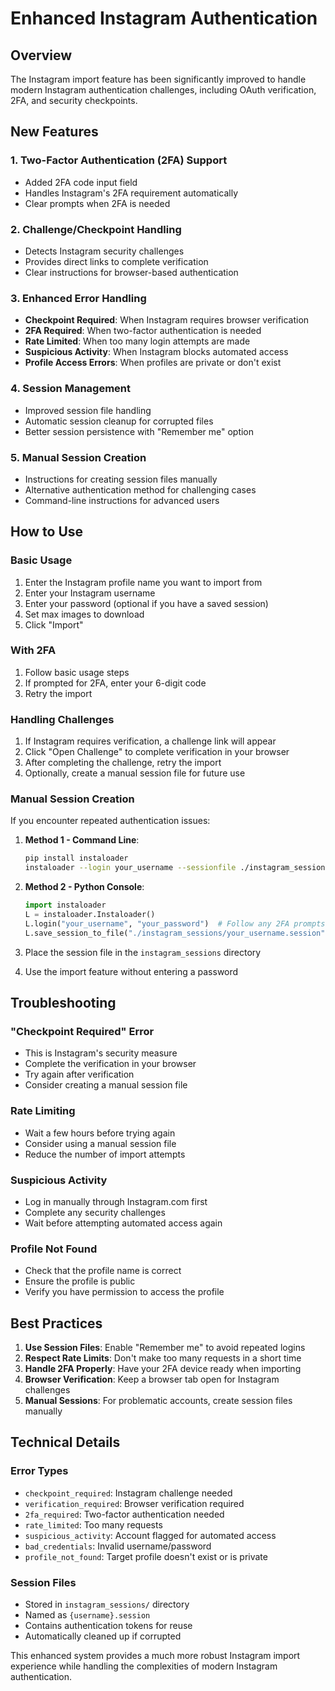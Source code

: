 # Enhanced Instagram Authentication

## Overview

The Instagram import feature has been significantly improved to handle modern Instagram authentication challenges, including OAuth verification, 2FA, and security checkpoints.

## New Features

### 1. Two-Factor Authentication (2FA) Support
- Added 2FA code input field
- Handles Instagram's 2FA requirement automatically
- Clear prompts when 2FA is needed

### 2. Challenge/Checkpoint Handling
- Detects Instagram security challenges
- Provides direct links to complete verification
- Clear instructions for browser-based authentication

### 3. Enhanced Error Handling
- **Checkpoint Required**: When Instagram requires browser verification
- **2FA Required**: When two-factor authentication is needed
- **Rate Limited**: When too many login attempts are made
- **Suspicious Activity**: When Instagram blocks automated access
- **Profile Access Errors**: When profiles are private or don't exist

### 4. Session Management
- Improved session file handling
- Automatic session cleanup for corrupted files
- Better session persistence with "Remember me" option

### 5. Manual Session Creation
- Instructions for creating session files manually
- Alternative authentication method for challenging cases
- Command-line instructions for advanced users

## How to Use

### Basic Usage
1. Enter the Instagram profile name you want to import from
2. Enter your Instagram username
3. Enter your password (optional if you have a saved session)
4. Set max images to download
5. Click "Import"

### With 2FA
1. Follow basic usage steps
2. If prompted for 2FA, enter your 6-digit code
3. Retry the import

### Handling Challenges
1. If Instagram requires verification, a challenge link will appear
2. Click "Open Challenge" to complete verification in your browser
3. After completing the challenge, retry the import
4. Optionally, create a manual session file for future use

### Manual Session Creation
If you encounter repeated authentication issues:

1. **Method 1 - Command Line**:
   ```bash
   pip install instaloader
   instaloader --login your_username --sessionfile ./instagram_sessions/your_username.session
   ```

2. **Method 2 - Python Console**:
   ```python
   import instaloader
   L = instaloader.Instaloader()
   L.login("your_username", "your_password")  # Follow any 2FA prompts
   L.save_session_to_file("./instagram_sessions/your_username.session")
   ```

3. Place the session file in the `instagram_sessions` directory
4. Use the import feature without entering a password

## Troubleshooting

### "Checkpoint Required" Error
- This is Instagram's security measure
- Complete the verification in your browser
- Try again after verification
- Consider creating a manual session file

### Rate Limiting
- Wait a few hours before trying again
- Consider using a manual session file
- Reduce the number of import attempts

### Suspicious Activity
- Log in manually through Instagram.com first
- Complete any security challenges
- Wait before attempting automated access again

### Profile Not Found
- Check that the profile name is correct
- Ensure the profile is public
- Verify you have permission to access the profile

## Best Practices

1. **Use Session Files**: Enable "Remember me" to avoid repeated logins
2. **Respect Rate Limits**: Don't make too many requests in a short time
3. **Handle 2FA Properly**: Have your 2FA device ready when importing
4. **Browser Verification**: Keep a browser tab open for Instagram challenges
5. **Manual Sessions**: For problematic accounts, create session files manually

## Technical Details

### Error Types
- `checkpoint_required`: Instagram challenge needed
- `verification_required`: Browser verification required
- `2fa_required`: Two-factor authentication needed
- `rate_limited`: Too many requests
- `suspicious_activity`: Account flagged for automated access
- `bad_credentials`: Invalid username/password
- `profile_not_found`: Target profile doesn't exist or is private

### Session Files
- Stored in `instagram_sessions/` directory
- Named as `{username}.session`
- Contains authentication tokens for reuse
- Automatically cleaned up if corrupted

This enhanced system provides a much more robust Instagram import experience while handling the complexities of modern Instagram authentication. 